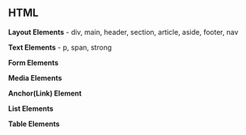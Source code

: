 
## HTML 
  **Layout Elements**
    - div, main, header, section, article, aside, footer, nav 

  **Text Elements**
    - p, span, strong

  **Form Elements**

  **Media Elements**

  **Anchor(Link) Element**

  **List Elements**

  **Table Elements**
  
